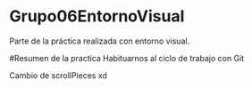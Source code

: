 # Grupo06EntornoVisual
 Parte de la práctica realizada con entorno visual.

#Resumen de la practica
Habituarnos al ciclo de trabajo con Git

Cambio de scrollPieces xd
